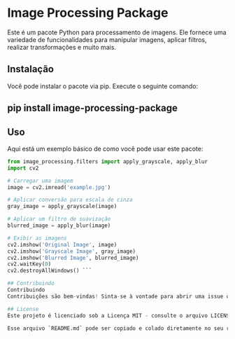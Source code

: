 # Image Processing Package

Este é um pacote Python para processamento de imagens. Ele fornece uma variedade de funcionalidades para manipular imagens, aplicar filtros, realizar transformações e muito mais.

## Instalação

Você pode instalar o pacote via pip. Execute o seguinte comando:


## pip install image-processing-package

## Uso

Aqui está um exemplo básico de como você pode usar este pacote:

```python
from image_processing.filters import apply_grayscale, apply_blur
import cv2

# Carregar uma imagem
image = cv2.imread('example.jpg')

# Aplicar conversão para escala de cinza
gray_image = apply_grayscale(image)

# Aplicar um filtro de suavização
blurred_image = apply_blur(image)

# Exibir as imagens
cv2.imshow('Original Image', image)
cv2.imshow('Grayscale Image', gray_image)
cv2.imshow('Blurred Image', blurred_image)
cv2.waitKey(0)
cv2.destroyAllWindows() ```

## Contribuindo
Contribuindo
Contribuições são bem-vindas! Sinta-se à vontade para abrir uma issue ou enviar um pull request no GitHub.

## License
Este projeto é licenciado sob a Licença MIT - consulte o arquivo LICENSE para obter detalhes.

Esse arquivo `README.md` pode ser copiado e colado diretamente no seu repositório no GitHub ou em qualquer outra plataforma de hospedagem de código-fonte que você estiver usando. Certifique-se de substituir as seções com as informações específicas do seu projeto.

